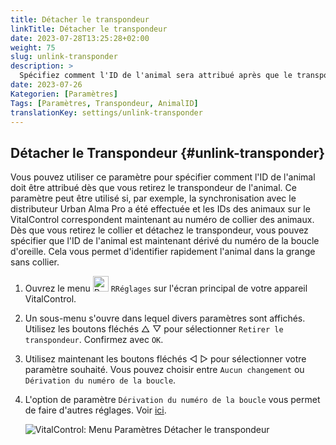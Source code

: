 ```yaml
---
title: Détacher le transpondeur
linkTitle: Détacher le transpondeur
date: 2023-07-28T13:25:28+02:00
weight: 75
slug: unlink-transponder
description: >
  Spécifiez comment l'ID de l'animal sera attribué après que le transpondeur a été détaché.
date: 2023-07-26
Kategorien: [Paramètres]
Tags: [Paramètres, Transpondeur, AnimalID]
translationKey: settings/unlink-transponder
---
```

## Détacher le Transpondeur {#unlink-transponder}

Vous pouvez utiliser ce paramètre pour spécifier comment l'ID de l'animal doit être attribué dès que vous retirez le transpondeur de l'animal. Ce paramètre peut être utilisé si, par exemple, la synchronisation avec le distributeur Urban Alma Pro a été effectuée et les IDs des animaux sur le VitalControl correspondent maintenant au numéro de collier des animaux. Dès que vous retirez le collier et détachez le transpondeur, vous pouvez spécifier que l'ID de l'animal est maintenant dérivé du numéro de la boucle d'oreille. Cela vous permet d'identifier rapidement l'animal dans la grange sans collier.

1. Ouvrez le menu <img src="/icons/gear.svg" width="25" align="bottom" alt="Paramètres" /> `RRéglages` sur l'écran principal de votre appareil VitalControl.

2. Un sous-menu s'ouvre dans lequel divers paramètres sont affichés. Utilisez les boutons fléchés △ ▽ pour sélectionner `Retirer le transpondeur`. Confirmez avec `OK`.

3. Utilisez maintenant les boutons fléchés ◁ ▷ pour sélectionner votre paramètre souhaité. Vous pouvez choisir entre `Aucun changement` ou `Dérivation du numéro de la boucle`.

4. L'option de paramètre `Dérivation du numéro de la boucle` vous permet de faire d'autres réglages. Voir [ici](/fr/docs/settings/animal-registration/#décalage-à-droite).

   ![VitalControl: Menu Paramètres Détacher le transpondeur](../images/unlink-transponder.png "Détacher le transpondeur")
